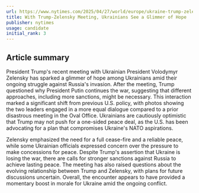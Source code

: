 ```yaml
---
url: https://www.nytimes.com/2025/04/27/world/europe/ukraine-trump-zelensky-putin.html
title: With Trump-Zelensky Meeting, Ukrainians See a Glimmer of Hope
publisher: nytimes
usage: candidate
initial_rank: 3
---
```

## Article summary
President Trump's recent meeting with Ukrainian President Volodymyr Zelensky has sparked a glimmer of hope among Ukrainians amid their ongoing struggle against Russia's invasion. After the meeting, Trump questioned why President Putin continues the war, suggesting that different approaches, including more sanctions, might be necessary. This interaction marked a significant shift from previous U.S. policy, with photos showing the two leaders engaged in a more equal dialogue compared to a prior disastrous meeting in the Oval Office. Ukrainians are cautiously optimistic that Trump may not push for a one-sided peace deal, as the U.S. has been advocating for a plan that compromises Ukraine's NATO aspirations. 

Zelensky emphasized the need for a full cease-fire and a reliable peace, while some Ukrainian officials expressed concern over the pressure to make concessions for peace. Despite Trump's assertion that Ukraine is losing the war, there are calls for stronger sanctions against Russia to achieve lasting peace. The meeting has also raised questions about the evolving relationship between Trump and Zelensky, with plans for future discussions uncertain. Overall, the encounter appears to have provided a momentary boost in morale for Ukraine amid the ongoing conflict.
